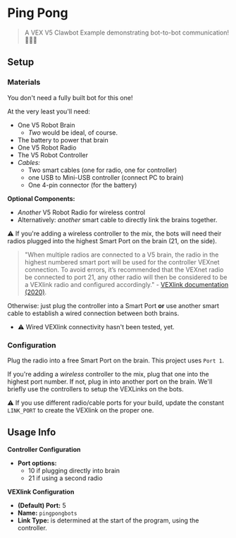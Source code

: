 # Ping Pong

> A VEX V5 Clawbot Example demonstrating bot-to-bot communication! 🤖🛜🤖

## Setup

### Materials

You don't need a fully built bot for this one! 

At the very least you'll need:
- One V5 Robot Brain
    - *Two* would be ideal, of course.
- The battery to power that brain
- One V5 Robot Radio
- The V5 Robot Controller
- *Cables:*
    - Two smart cables (one for radio, one for controller)
    - one USB to Mini-USB controller (connect PC to brain)
    - One 4-pin connector (for the battery)

**Optional Components:**
- *Another* V5 Robot Radio for wireless control
- Alternatively: *another* smart cable to directly link the brains together.

⚠️ If you're adding a wireless controller to the mix, the bots will need their radios plugged into the highest Smart Port on the brain (21, on the side).

> "When multiple radios are connected to a V5 brain, the radio in the highest numbered smart port will be used for the controller VEXnet connection. To avoid errors, it’s recommended that the VEXnet radio be connected to port 21, any other radio will then be considered to be a VEXlink radio and configured accordingly." - [VEXlink documentation (2020)](https://www.vexforum.com/t/vexlink-documentaton/84538).

Otherwise: just plug the controller into a Smart Port **or** use another smart cable to establish a wired connection between both brains.
- ⚠️ Wired VEXlink connectivity hasn't been tested, yet.

### Configuration

Plug the radio into a free Smart Port on the brain. This project uses `Port 1`.

If you're adding a *wireless* controller to the mix, plug that one into the highest port number. If not, plug in into another port on the brain. We'll briefly use the controllers to setup the VEXLinks on the bots.

⚠️ If you use different radio/cable ports for your build, update the constant `LINK_PORT` to create the VEXlink on the proper one.

## Usage Info

**Controller Configuration**

- **Port options:** 
    - 10 if plugging directly into brain
    - 21 if using a second radio

**VEXlink Configuration**

- **(Default) Port:** 5
- **Name:** `pingpongbots`
- **Link Type:** is determined at the start of the program, using the controller.
